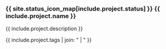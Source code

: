 ### {{ site.status_icon_map[include.project.status] }} {{ include.project.name }}

{{ include.project.description }}

{{ include.project.tags | join: " \| " }}
